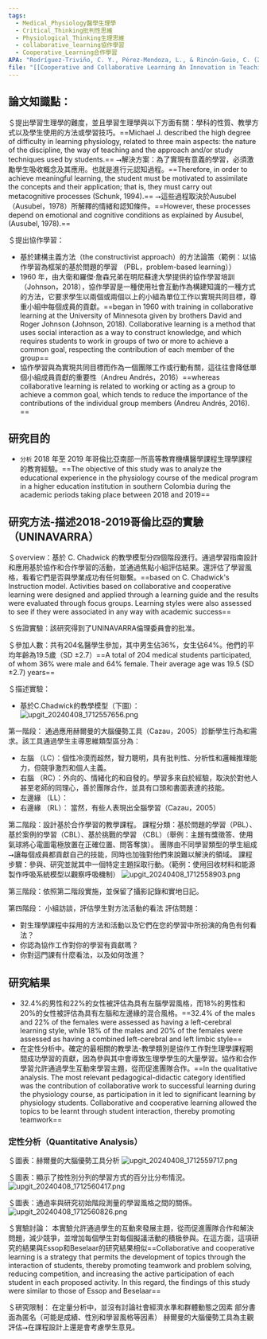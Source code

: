 ```yaml
---
tags:
  - Medical_Physiology醫學生理學
  - Critical_Thinking批判性思維
  - Physiological_Thinking生理思維
  - collaborative_learning協作學習
  - Cooperative_Learning合作學習
APA: "Rodríguez-Triviño, C. Y., Pérez-Mendoza, L., & Rincón-Guio, C. (2022). Cooperative and Collaborative Learning: An Innovation in Teaching Medical Physiology. Journal of Educatonal and Social Research."
file: "[[Cooperative and Collaborative Learning An Innovation in Teaching Medical Physiology.pdf]]"
---
```

## 論文知識點：

＄提出學習生理學的難度，並且學習生理學與以下方面有關：學科的性質、教學方式以及學生使用的方法或學習技巧。==Michael J. described the high degree of difficulty in learning physiology, related to three main aspects: the nature of the discipline, the way of teaching and the approach and/or study techniques used by students.==
⭢解決方案：為了實現有意義的學習，必須激勵學生吸收概念及其應用。也就是進行元認知過程。==Therefore, in order to achieve meaningful learning, the student must be motivated to assimilate the concepts and their application; that is, they must carry out metacognitive processes (Schunk, 1994).==
⭢這些過程取決於Ausubel（Ausubel，1978）所解釋的情緒和認知條件。==However, these processes depend on emotional and cognitive conditions as explained by Ausubel, (Ausubel, 1978).==

＄提出協作學習：
- 基於建構主義方法（the constructivist approach）的方法論策（範例：以協作學習為框架的基於問題的學習 （PBL，problem-based learning））
- 1960 年，由大衛和羅傑·詹森兄弟在明尼蘇達大學提供的協作學習培訓（Johnson，2018），協作學習是一種使用社會互動作為構建知識的一種方式的方法，它要求學生以兩個或兩個以上的小組為單位工作以實現共同目標，尊重小組中每個成員的貢獻。==began in 1960 with training in collaborative learning at the University of Minnesota given by brothers David and Roger Johnson (Johnson, 2018). Collaborative learning is a method that uses social interaction as a way to construct knowledge, and which requires students to work in groups of two or more to achieve a common goal, respecting the contribution of each member of the group==
- 協作學習與為實現共同目標而作為一個團隊工作或行動有關，這往往會降低單個小組成員貢獻的重要性（Andreu Andrés，2016）==whereas collaborative learning is related to working or acting as a group to achieve a common goal, which tends to reduce the importance of the contributions of the individual group members (Andreu Andrés, 2016). ==


## 研究目的
- `分析` 2018 年至 2019 年哥倫比亞南部一所高等教育機構醫學課程生理學課程的教育經驗。==The objective of this study was to analyze the educational experience in the physiology course of the medical program in a higher education institution in southern Colombia during the academic periods taking place between 2018 and 2019==



## 研究方法-描述2018-2019哥倫比亞的實驗（UNINAVARRA）
＄overview：基於 C. Chadwick 的教學模型分四個階段進行。通過學習指南設計和應用基於協作和合作學習的活動，並通過焦點小組評估結果。還評估了學習風格，看看它們是否與學業成功有任何聯繫。==based on C. Chadwick's Instruction model. Activities based on collaborative and cooperative learning were designed and applied through a learning guide and the results were evaluated through focus groups. Learning styles were also assessed to see if they were associated in any way with academic success==

＄佐證實驗：該研究得到了UNINAVARRA倫理委員會的批准。

＄參加人數：共有204名醫學生參加，其中男生佔36%，女生佔64%。他們的平均年齡為19.5歲（SD ±2.7）==A total of 204 medical students participated, of whom 36% were male and 64% female. Their average age was 19.5 (SD ±2.7) years==

＄描述實驗：
- 基於C.Chadwick的教學模型（下圖）：
![upgit_20240408_1712557656.png](https://raw.githubusercontent.com/kcwc1029/obsidian-upgit-image/main/2024/04/upgit_20240408_1712557656.png)

第一階段：
通過應用赫爾曼的大腦優勢工具（Cazau，2005）診斷學生行為和需求。該工具通過學生主導思維類型區分為：
- 左腦 （LC）：個性冷漠而超然，智力聰明，具有批判性、分析性和邏輯推理能力，但競爭激烈和個人主義。
- 右腦 （RC）：外向的、情緒化的和自發的。學習多來自於經驗，取決於對他人甚至老師的同理心，善於團隊合作，並具有口頭和書面表達的技能。
- 左邊緣 （LL）：
- 右邊緣 （RL）：
當然，有些人表現出全腦學習（Cazau，2005）

第二階段：設計基於合作學習的教學課程。
課程分類：基於問題的學習（PBL）、基於案例的學習（CBL）、基於挑戰的學習 （CBL）（舉例：主題有獎徵答、使用氣球將心電圖電極放置在正確位置、問答奪旗）。
團隊由不同學習類型的學生組成⭢讓每個成員都貢獻自己的技能，同時也加強對他們來說難以解決的領域。
課程步驟：參與、研究並就其中一個特定主題採取行動。（範例：使用回收材料和能源製作呼吸系統模型以觀察呼吸機制）
![upgit_20240408_1712558903.png](https://raw.githubusercontent.com/kcwc1029/obsidian-upgit-image/main/2024/04/upgit_20240408_1712558903.png)


第三階段：依照第二階段實施，並保留了攝影記錄和實地日記。

第四階段：
小組訪談，評估學生對方法活動的看法
評估問題：
- 對生理學課程中採用的方法和活動以及它們在您的學習中所扮演的角色有何看法？
- 你認為協作工作對你的學習有貢獻嗎？
- 你對這門課有什麼看法，以及如何改進？


## 研究結果
- 32.4%的男性和22%的女性被評估為具有左腦學習風格，而18%的男性和20%的女性被評估為具有左腦和左邊緣的混合風格。==32.4% of the males and 22% of the females were assessed as having a left-cerebral learning style, while 18% of the males and 20% of the females were assessed as having a combined left-cerebral and left limbic style==
- 在定性分析中。確定的最相關的教學法-教學類別是協作工作對生理學課程期間成功學習的貢獻，因為參與其中會導致生理學學生的大量學習。協作和合作學習允許通過學生互動來學習主題，從而促進團隊合作。==In the qualitative analysis. The most relevant pedagogical-didactic category identified was the contribution of collaborative work to successful learning during the physiology course, as participation in it led to significant learning by physiology students. Collaborative and cooperative learning allowed the topics to be learnt through student interaction, thereby promoting teamwork==

### 定性分析（Quantitative Analysis）
＄圖表：赫爾曼的大腦優勢工具分析
![upgit_20240408_1712559717.png](https://raw.githubusercontent.com/kcwc1029/obsidian-upgit-image/main/2024/04/upgit_20240408_1712559717.png)

＄圖表：顯示了按性別分列的學習方式的百分比分布情況。
![upgit_20240408_1712560417.png](https://raw.githubusercontent.com/kcwc1029/obsidian-upgit-image/main/2024/04/upgit_20240408_1712560417.png)

＄圖表：通過率與研究初始階段測量的學習風格之間的關係。
![upgit_20240408_1712560826.png](https://raw.githubusercontent.com/kcwc1029/obsidian-upgit-image/main/2024/04/upgit_20240408_1712560826.png)

＄實驗討論：
本實驗允許通過學生的互動來發展主題，從而促進團隊合作和解決問題，減少競爭，並增加每個學生對每個擬議活動的積极參與。在這方面，這項研究的結果與Essop和Beselaar的研究結果相似==Collaborative and cooperative learning is a strategy that permits the development of topics through the interaction of students, thereby promoting teamwork and problem solving, reducing competition, and increasing the active participation of each student in each proposed activity. In this regard, the findings of this study were similar to those of Essop and Beselaar==

＄研究限制：
在定量分析中，並沒有討論社會經濟水準和群體動態之因素
部分書面為匿名（可能是成績、性別和學習風格等因素）
赫爾曼的大腦優勢工具為主觀評估⭢在課程設計上還是會考慮學生意見。

